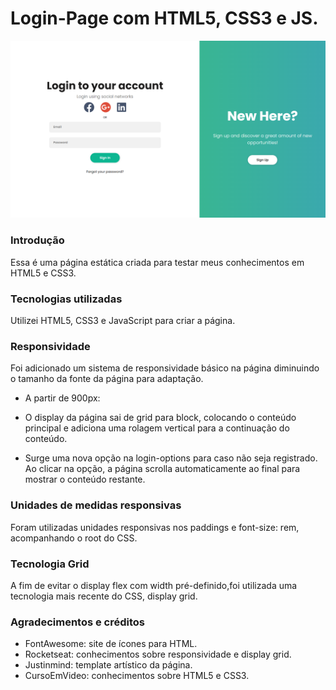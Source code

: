 # Login-Page com HTML5, CSS3 e JS.
 
![Representação da Página](resultado-final.png)

### Introdução
Essa é uma página estática criada para testar meus conhecimentos em HTML5 e CSS3.

### Tecnologias utilizadas
Utilizei HTML5, CSS3 e JavaScript para criar a página.

### Responsividade
Foi adicionado um sistema de responsividade básico na página diminuindo o tamanho da fonte da página para adaptação.

* A partir de 900px:
- O display da página sai de grid para block, colocando o conteúdo principal e adiciona uma rolagem vertical para a continuação do conteúdo.

- Surge uma nova opção na login-options para caso não seja registrado. Ao clicar na opção, a página scrolla automaticamente ao final para mostrar o conteúdo restante.

### Unidades de medidas responsivas
Foram utilizadas unidades responsivas nos paddings e font-size: rem, acompanhando o root do CSS.

### Tecnologia Grid
A fim de evitar o display flex com width pré-definido,foi utilizada uma tecnologia mais recente do CSS, display grid.

### Agradecimentos e créditos
- FontAwesome: site de ícones para HTML.
- Rocketseat: conhecimentos sobre responsividade e display grid.
- Justinmind: template artístico da página.
- CursoEmVideo: conhecimentos sobre HTML5 e CSS3.
